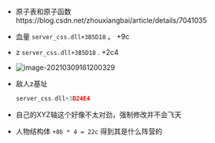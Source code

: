 + 原子表和原子函数https://blog.csdn.net/zhouxiangbai/article/details/7041035

+ 血量 `server_css.dll+3B5D18` 。 +9c

+ z `server_css.dll+3B5D18` . +2c4

+ ![image-20210309161200329](C:\Users\雨初\AppData\Roaming\Typora\typora-user-images\image-20210309161200329.png)

+ 敌人z基址

  ```c
  server_css.dll+3D24E4
  ```

+ 自己的XYZ轴这个好像不太对劲，强制修改并不会飞天

+ 人物结构体 `+8b * 4 = 22c` 得到其是什么阵营的

  